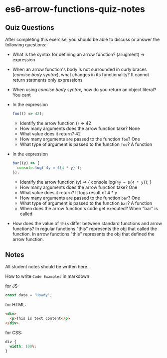 # es6-arrow-functions-quiz-notes

## Quiz Questions

After completing this exercise, you should be able to discuss or answer the following questions:

- What is the syntax for defining an arrow function?
  (arugment) => expression

- When an arrow function's body is not surrounded in curly braces (_concise body syntax_), what changes in its functionality?
  It cannot return statments only expressions
- When using _concise body syntax_, how do you return an object literal?
  You cant
- In the expression
  ```js
  foo(() => 42);
  ```
  - Identify the arrow function
    () => 42
  - How many arguments does the arrow function take?
    None
  - What value does it return?
    42
  - How many arguments are passed to the function `foo`?
    One
  - What type of argument is passed to the function `foo`?
    A function
- In the expression
  ```js
  bar((y) => {
    console.log(`4y = ${4 * y}`);
  });
  ```
  - Identify the arrow function
    (y) => {
    console.log(`4y = ${4 * y}`);
    }
  - How many arguments does the arrow function take?
    One
  - What value does it return?
    It logs result of 4 \* y
  - How many arguments are passed to the function `bar`?
    One
  - What type of argument is passed to the function `bar`?
    A function
  - When does the arrow function's code get executed?
    When "bar" is called
- How does the value of `this` differ between standard functions and arrow functions?
  In regular functions "this" represents the obj that called the function. In arrow functions "this" represents the obj that defined the arrow function.

## Notes

All student notes should be written here.

How to write `Code Examples` in markdown

for JS:

```javascript
const data = 'Howdy';
```

for HTML:

```html
<div>
  <p>This is text content</p>
</div>
```

for CSS:

```css
div {
  width: 100%;
}
```
